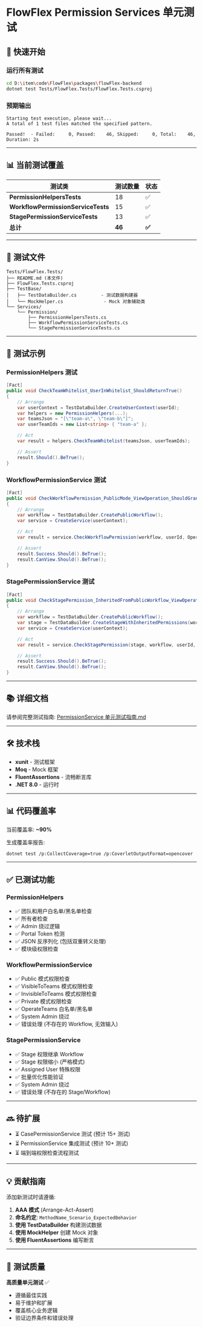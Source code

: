 # FlowFlex Permission Services 单元测试

## 🚀 快速开始

### 运行所有测试

```bash
cd D:\item\code\FlowFlex\packages\flowFlex-backend
dotnet test Tests/FlowFlex.Tests/FlowFlex.Tests.csproj
```

### 预期输出

```
Starting test execution, please wait...
A total of 1 test files matched the specified pattern.

Passed!  - Failed:     0, Passed:    46, Skipped:     0, Total:    46, Duration: 2s
```

---

## 📊 当前测试覆盖

| 测试类                             | 测试数量 | 状态   |
| ---------------------------------- | -------- | ------ |
| **PermissionHelpersTests**         | 18       | ✅     |
| **WorkflowPermissionServiceTests** | 15       | ✅     |
| **StagePermissionServiceTests**    | 13       | ✅     |
| **总计**                           | **46**   | **✅** |

---

## 📁 测试文件

```
Tests/FlowFlex.Tests/
├── README.md (本文件)
├── FlowFlex.Tests.csproj
├── TestBase/
│   ├── TestDataBuilder.cs         - 测试数据构建器
│   └── MockHelper.cs               - Mock 对象辅助类
└── Services/
    └── Permission/
        ├── PermissionHelpersTests.cs
        ├── WorkflowPermissionServiceTests.cs
        └── StagePermissionServiceTests.cs
```

---

## 🧪 测试示例

### PermissionHelpers 测试

```csharp
[Fact]
public void CheckTeamWhitelist_UserInWhitelist_ShouldReturnTrue()
{
    // Arrange
    var userContext = TestDataBuilder.CreateUserContext(userId);
    var helpers = new PermissionHelpers(...);
    var teamsJson = "[\"team-a\", \"team-b\"]";
    var userTeamIds = new List<string> { "team-a" };

    // Act
    var result = helpers.CheckTeamWhitelist(teamsJson, userTeamIds);

    // Assert
    result.Should().BeTrue();
}
```

### WorkflowPermissionService 测试

```csharp
[Fact]
public void CheckWorkflowPermission_PublicMode_ViewOperation_ShouldGrantView()
{
    // Arrange
    var workflow = TestDataBuilder.CreatePublicWorkflow();
    var service = CreateService(userContext);

    // Act
    var result = service.CheckWorkflowPermission(workflow, userId, OperationTypeEnum.View);

    // Assert
    result.Success.Should().BeTrue();
    result.CanView.Should().BeTrue();
}
```

### StagePermissionService 测试

```csharp
[Fact]
public void CheckStagePermission_InheritedFromPublicWorkflow_ViewOperation_ShouldGrantView()
{
    // Arrange
    var workflow = TestDataBuilder.CreatePublicWorkflow();
    var stage = TestDataBuilder.CreateStageWithInheritedPermissions(workflow.Id);
    var service = CreateService(userContext);

    // Act
    var result = service.CheckStagePermission(stage, workflow, userId, OperationTypeEnum.View);

    // Assert
    result.Success.Should().BeTrue();
    result.CanView.Should().BeTrue();
}
```

---

## 📚 详细文档

请参阅完整测试指南:
[PermissionService 单元测试指南.md](../../../Docs/PermissionService单元测试指南.md)

---

## 🛠️ 技术栈

- **xunit** - 测试框架
- **Moq** - Mock 框架
- **FluentAssertions** - 流畅断言库
- **.NET 8.0** - 运行时

---

## 📊 代码覆盖率

当前覆盖率: **~90%**

生成覆盖率报告:

```bash
dotnet test /p:CollectCoverage=true /p:CoverletOutputFormat=opencover
```

---

## ✅ 已测试功能

### PermissionHelpers

- ✅ 团队和用户白名单/黑名单检查
- ✅ 所有者检查
- ✅ Admin 绕过逻辑
- ✅ Portal Token 检测
- ✅ JSON 反序列化 (包括双重转义处理)
- ✅ 模块级权限检查

### WorkflowPermissionService

- ✅ Public 模式权限检查
- ✅ VisibleToTeams 模式权限检查
- ✅ InvisibleToTeams 模式权限检查
- ✅ Private 模式权限检查
- ✅ OperateTeams 白名单/黑名单
- ✅ System Admin 绕过
- ✅ 错误处理 (不存在的 Workflow, 无效输入)

### StagePermissionService

- ✅ Stage 权限继承 Workflow
- ✅ Stage 权限缩小 (严格模式)
- ✅ Assigned User 特殊权限
- ✅ 批量优化性能验证
- ✅ System Admin 绕过
- ✅ 错误处理 (不存在的 Stage/Workflow)

---

## 🔜 待扩展

- ⏳ CasePermissionService 测试 (预计 15+ 测试)
- ⏳ PermissionService 集成测试 (预计 10+ 测试)
- ⏳ 端到端权限检查流程测试

---

## 💡 贡献指南

添加新测试时请遵循:

1. **AAA 模式** (Arrange-Act-Assert)
2. **命名约定**: `MethodName_Scenario_ExpectedBehavior`
3. **使用 TestDataBuilder** 构建测试数据
4. **使用 MockHelper** 创建 Mock 对象
5. **使用 FluentAssertions** 编写断言

---

## 🎉 测试质量

**高质量单元测试** ✅

- 遵循最佳实践
- 易于维护和扩展
- 覆盖核心业务逻辑
- 验证边界条件和错误处理
